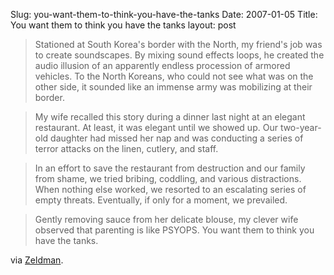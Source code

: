 Slug: you-want-them-to-think-you-have-the-tanks
Date: 2007-01-05
Title: You want them to think you have the tanks
layout: post

>Stationed at South Korea's border with the North, my friend's job was to create soundscapes. By mixing sound effects loops, he created the audio illusion of an apparently endless procession of armored vehicles. To the North Koreans, who could not see what was on the other side, it sounded like an immense army was mobilizing at their border.

>My wife recalled this story during a dinner last night at an elegant restaurant. At least, it was elegant until we showed up. Our two-year-old daughter had missed her nap and was conducting a series of terror attacks on the linen, cutlery, and staff.

>In an effort to save the restaurant from destruction and our family from shame, we tried bribing, coddling, and various distractions. When nothing else worked, we resorted to an escalating series of empty threats. Eventually, if only for a moment, we prevailed.

>Gently removing sauce from her delicate blouse, my clever wife observed that parenting is like PSYOPS. You want them to think you have the tanks.

via [Zeldman](http://www.zeldman.com/2007/01/04/tanks/).
